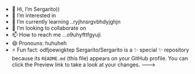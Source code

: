 - 👋 Hi, I’m Sergarito))
- 👀 I’m interested in 
- 🌱 I’m currently learning ..ryjhnsrgvbhdyjghjn
- 💞️ I’m looking to collaborate on 
- 📫 How to reach me ...o9uhyfttfgyuji
- 😄 Pronouns: huhuheh
- ⚡ Fun fact: odfjoewigktep
Sergarito/Sergarito is a ✨ special ✨ repository because its `README.md` (this file) appears on your GitHub profile.
You can click the Preview link to take a look at your changes.
--->
